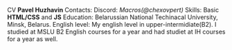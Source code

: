 CV
**Pavel Huzhavin**
Contacts:
Discord: *Macros(@chexovpert)*
Skills: Basic **HTML/CSS** and **JS**
Education: Belarussian National Techinacal University, Minsk, Belarus.
English level: My english level in upper-intermidiate(B2). I studied at MSLU B2 English courses for a year and had studiet at IH courses for a year as well.
